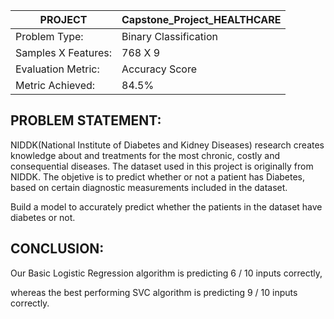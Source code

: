 
PROJECT | Capstone_Project_HEALTHCARE
-------------------------  | ------------------------------------------
Problem Type: | Binary Classification
Samples X Features: | 768 X 9
Evaluation Metric: | Accuracy Score
Metric Achieved: | 84.5%

## PROBLEM STATEMENT:

NIDDK(National Institute of Diabetes and Kidney Diseases) research creates knowledge about and treatments for the most chronic, costly and consequential diseases.
The dataset used in this project is originally from NIDDK. The objetive is to predict whether or not a patient has Diabetes, based on certain diagnostic measurements included in the dataset.

Build a model to accurately predict whether the patients in the dataset have diabetes or not. 

## CONCLUSION:

Our Basic Logistic Regression algorithm is predicting 6 / 10 inputs correctly,

whereas the best performing SVC algorithm is predicting 9 / 10 inputs correctly.


